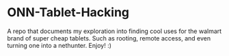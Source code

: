 # ONN-Tablet-Hacking
A repo that documents my exploration into finding cool uses for the walmart brand of super cheap tablets. Such as rooting, remote access, and even turning one into a nethunter. Enjoy! :)
